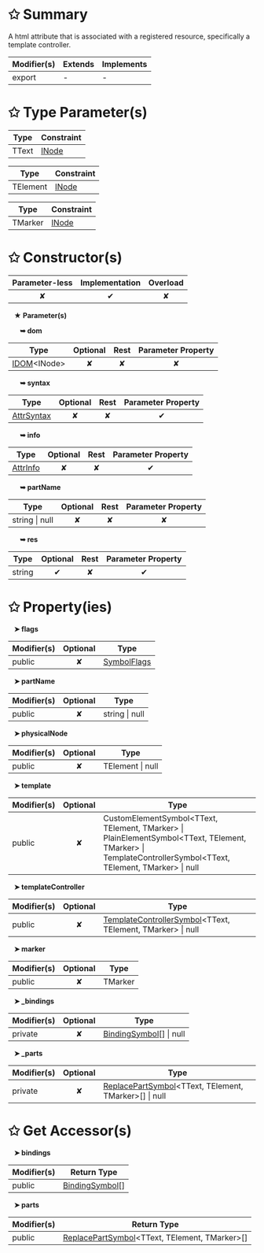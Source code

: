 # &#10025; Summary

A html attribute that is associated with a registered resource, specifically a template controller.

| Modifier(s)                            | Extends                      | Implements                                    |
|----------------------------------------|------------------------------|-----------------------------------------------|
| export | - | - |

# &#10025; Type Parameter(s)

| Type  | Constraint                            |
| ----- | ------------------------------------- |
| TText | [INode](/runtime/interface/dom/inode) |

| Type     | Constraint                            |
| -------- | ------------------------------------- |
| TElement | [INode](/runtime/interface/dom/inode) |

| Type    | Constraint                            |
| ------- | ------------------------------------- |
| TMarker | [INode](/runtime/interface/dom/inode) |

# &#10025; Constructor(s)

| Parameter-less                         | Implementation                          | Overload                          |
|:--------------------------------------:|:---------------------------------------:|:---------------------------------:|
| ✘ | ✔ | ✘ |

&nbsp;&nbsp; **&#9733; Parameter(s)**

&nbsp;&nbsp;&nbsp;&nbsp;&nbsp; **&#10149; dom**

| Type                        | Optional                           | Rest                          | Parameter Property                          |
|-----------------------------|:----------------------------------:|:-----------------------------:|:-------------------------------------------:|
| [IDOM](/runtime/variable/dom/idom)&lt;INode&gt; | ✘  | ✘ | ✘ |

&nbsp;&nbsp;&nbsp;&nbsp;&nbsp; **&#10149; syntax**

| Type                        | Optional                           | Rest                          | Parameter Property                          |
|-----------------------------|:----------------------------------:|:-----------------------------:|:-------------------------------------------:|
| [AttrSyntax](/jit/class/ast/attrsyntax) | ✘  | ✘ | ✔ |

&nbsp;&nbsp;&nbsp;&nbsp;&nbsp; **&#10149; info**

| Type                        | Optional                           | Rest                          | Parameter Property                          |
|-----------------------------|:----------------------------------:|:-----------------------------:|:-------------------------------------------:|
| [AttrInfo](/jit/class/resource-model/attrinfo) | ✘  | ✘ | ✔ |

&nbsp;&nbsp;&nbsp;&nbsp;&nbsp; **&#10149; partName**

| Type                        | Optional                           | Rest                          | Parameter Property                          |
|-----------------------------|:----------------------------------:|:-----------------------------:|:-------------------------------------------:|
| string &#124; null | ✘  | ✘ | ✘ |

&nbsp;&nbsp;&nbsp;&nbsp;&nbsp; **&#10149; res**

| Type                        | Optional                           | Rest                          | Parameter Property                          |
|-----------------------------|:----------------------------------:|:-----------------------------:|:-------------------------------------------:|
| string | ✔  | ✘ | ✔ |

# &#10025; Property(ies)

&nbsp;&nbsp; **&#10148; flags**

| Modifier(s)                               | Optional                           | Type                         |
|-------------------------------------------|:----------------------------------:|------------------------------|
| public | ✘ | [SymbolFlags](/jit/enum/semantic-model/symbolflags) |

&nbsp;&nbsp; **&#10148; partName**

| Modifier(s)                               | Optional                           | Type                         |
|-------------------------------------------|:----------------------------------:|------------------------------|
| public | ✘ | string &#124; null |

&nbsp;&nbsp; **&#10148; physicalNode**

| Modifier(s)                               | Optional                           | Type                         |
|-------------------------------------------|:----------------------------------:|------------------------------|
| public | ✘ | TElement &#124; null |

&nbsp;&nbsp; **&#10148; template**

| Modifier(s)                               | Optional                           | Type                         |
|-------------------------------------------|:----------------------------------:|------------------------------|
| public | ✘ | CustomElementSymbol&lt;TText, TElement, TMarker&gt; &#124; PlainElementSymbol&lt;TText, TElement, TMarker&gt; &#124; TemplateControllerSymbol&lt;TText, TElement, TMarker&gt; &#124; null |

&nbsp;&nbsp; **&#10148; templateController**

| Modifier(s)                               | Optional                           | Type                         |
|-------------------------------------------|:----------------------------------:|------------------------------|
| public | ✘ | [TemplateControllerSymbol](/jit/class/semantic-model/templatecontrollersymbol)&lt;TText, TElement, TMarker&gt; &#124; null |

&nbsp;&nbsp; **&#10148; marker**

| Modifier(s)                               | Optional                           | Type                         |
|-------------------------------------------|:----------------------------------:|------------------------------|
| public | ✘ | TMarker |

&nbsp;&nbsp; **&#10148; &#95;bindings**

| Modifier(s)                               | Optional                           | Type                         |
|-------------------------------------------|:----------------------------------:|------------------------------|
| private | ✘ | [BindingSymbol](/jit/class/semantic-model/bindingsymbol)[] &#124; null |

&nbsp;&nbsp; **&#10148; &#95;parts**

| Modifier(s)                               | Optional                           | Type                         |
|-------------------------------------------|:----------------------------------:|------------------------------|
| private | ✘ | [ReplacePartSymbol](/jit/class/semantic-model/replacepartsymbol)&lt;TText, TElement, TMarker&gt;[] &#124; null |

# &#10025; Get Accessor(s)

&nbsp;&nbsp; **&#10148; bindings**

| Modifier(s)                              | Return Type                       |
|------------------------------------------|-----------------------------------|
| public | [BindingSymbol](/jit/class/semantic-model/bindingsymbol)[] |

&nbsp;&nbsp; **&#10148; parts**

| Modifier(s)                              | Return Type                       |
|------------------------------------------|-----------------------------------|
| public | [ReplacePartSymbol](/jit/class/semantic-model/replacepartsymbol)&lt;TText, TElement, TMarker&gt;[] |